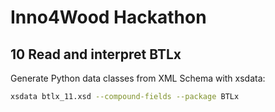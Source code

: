 # Inno4Wood Hackathon

## 10 Read and interpret BTLx

Generate Python data classes from XML Schema with xsdata:

```bash
xsdata btlx_11.xsd --compound-fields --package BTLx
```
